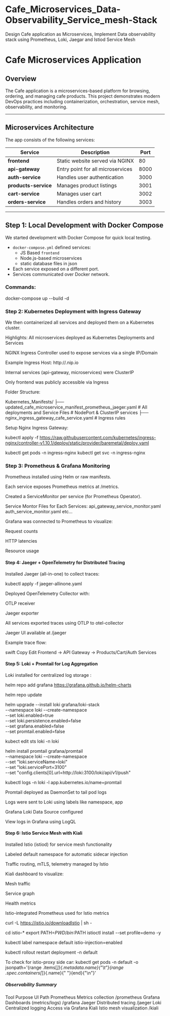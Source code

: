 # Cafe_Microservices_Data-Observability_Service_mesh-Stack
Design Cafe application as Microservices, Implement Data observability stack using Prometheus, Loki, Jaegar and Istiod Service Mesh

# Cafe Microservices Application

## Overview

The Cafe application is a microservices-based platform for browsing, ordering, and managing cafe products. This project demonstrates modern DevOps practices including containerization, orchestration, service mesh, observability, and monitoring.

---

##  Microservices Architecture

The app consists of the following services:

| Service         | Description                                  | Port  |
|----------------|----------------------------------------------|-------|
| **frontend**    | Static website served via NGINX              | 80    |
| **api-gateway** | Entry point for all microservices            | 8000  |
| **auth-service**| Handles user authentication                  | 3000  |
| **products-service** | Manages product listings                 | 3001  |
| **cart-service** | Manages user cart                           | 3002  |
| **orders-service** | Handles orders and history                | 3003  |

---

##  Step 1: Local Development with Docker Compose

We started development with Docker Compose for quick local testing.

- `docker-compose.yml` defined services:
  - JS Based `frontend`
  - Node.js-based microservices
  - static database files in json
- Each service exposed on a different port.
- Services communicated over Docker network.

###  Commands:


docker-compose up --build -d

### Step 2: Kubernetes Deployment with Ingress Gateway
We then containerized all services and deployed them on a Kubernetes cluster.

Highlights:
All microservices deployed as Kubernetes Deployments and Services

NGINX Ingress Controller used to expose services via a single IP/Domain

Example Ingress Host: http://<node-ip>.nip.io

Internal services (api-gateway, microservices) were ClusterIP

Only frontend was publicly accessible via Ingress

Folder Structure:

Kubernetes_Manifests/
├── updated_cafe_microservice_manifest_prometheus_jaeger.yaml  # All deployments and Service Files # NodePort & ClusterIP services 
├── nginx_ingress_gateway_cafe_service.yaml             # Ingress rules

Setup Nginx Ingress Gateway: 

kubectl apply -f https://raw.githubusercontent.com/kubernetes/ingress-nginx/controller-v1.10.1/deploy/static/provider/baremetal/deploy.yaml

kubectl get pods -n ingress-nginx
kubectl get svc -n ingress-nginx 


### Step 3: Prometheus & Grafana Monitoring
Prometheus installed using Helm or raw manifests.

Each service exposes Prometheus metrics at /metrics.

Created a ServiceMonitor per service (for Prometheus Operator).

Service Montor Files for Each Services: 
api_gateway_service_monitor.yaml 
auth_service_monitor.yaml  etc... 

Grafana was connected to Prometheus to visualize:

Request counts

HTTP latencies

Resource usage

#### Step 4: Jaeger + OpenTelemetry for Distributed Tracing
Installed Jaeger (all-in-one) to collect traces: 

kubectl apply -f jaeger-allinone.yaml 

Deployed OpenTelemetry Collector with:

OTLP receiver

Jaeger exporter

All services exported traces using OTLP to otel-collector

Jaeger UI available at /jaeger

Example trace flow:

swift
Copy
Edit
Frontend → API Gateway → Products/Cart/Auth Services

####  Step 5: Loki + Promtail for Log Aggregation
Loki installed for centralized log storage : 

helm repo add grafana https://grafana.github.io/helm-charts

helm repo update 

helm upgrade --install loki grafana/loki-stack \
  --namespace loki --create-namespace \
  --set loki.enabled=true \
  --set loki.persistence.enabled=false \
  --set grafana.enabled=false \
  --set promtail.enabled=false

kubect edit sts loki -n loki

helm install promtail grafana/promtail \
  --namespace loki --create-namespace \
  --set "loki.serviceName=loki" \
  --set "loki.servicePort=3100" \
  --set "config.clients[0].url=http://loki:3100/loki/api/v1/push"


kubectl logs -n loki -l app.kubernetes.io/name=promtail



Promtail deployed as DaemonSet to tail pod logs

Logs were sent to Loki using labels like namespace, app

Grafana Loki Data Source configured

View logs in Grafana using LogQL  

#### Step 6: Istio Service Mesh with Kiali
Installed Istio (istiod) for service mesh functionality

Labeled default namespace for automatic sidecar injection

Traffic routing, mTLS, telemetry managed by Istio

Kiali dashboard to visualize:

Mesh traffic

Service graph

Health metrics

Istio-integrated Prometheus used for Istio metrics  

curl -L https://istio.io/downloadIstio | sh -

cd istio-*
export PATH=$PWD/bin:$PATH
istioctl install --set profile=demo -y

kubectl label namespace default istio-injection=enabled


kubectl rollout restart deployment -n default

To check for istio-proxy side car: 
kubectl get pods -n default -o jsonpath='{range .items[*]}{.metadata.name}{"\t"}{range .spec.containers[*]}{.name}{" "}{end}{"\n"}' 


##### Observability Summary
Tool	Purpose	UI Path
Prometheus	Metrics collection	/prometheus
Grafana	Dashboards (metrics/logs)	/grafana
Jaeger	Distributed tracing	/jaeger
Loki	Centralized logging	Access via Grafana
Kiali	Istio mesh visualization	/kiali
